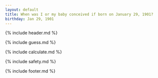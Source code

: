 ```yaml
---
layout: default
title: When was I or my baby conceived if born on January 29, 1901?
birthday: Jan 29, 1901
---
```


{% include header.md %}

{% include guess.md %}

{% include calculate.md %}

{% include safety.md %}

{% include footer.md %}



